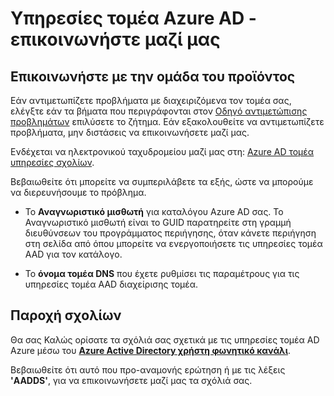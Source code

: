<properties
    pageTitle="Υπηρεσίες τομέα της υπηρεσίας καταλόγου Azure Active Directory: Επικοινωνήστε μαζί μας | Microsoft Azure"
    description="Επικοινωνήστε με την ομάδα του προϊόντος υπηρεσίες τομέα AD Azure"
    services="active-directory-ds"
    documentationCenter=""
    authors="mahesh-unnikrishnan"
    manager="stevenpo"
    editor="curtand"/>

<tags
    ms.service="active-directory-ds"
    ms.workload="identity"
    ms.tgt_pltfrm="na"
    ms.devlang="na"
    ms.topic="article"
    ms.date="09/21/2016"
    ms.author="maheshu"/>


# <a name="azure-ad-domain-services---contact-us"></a>Υπηρεσίες τομέα Azure AD - επικοινωνήστε μαζί μας

## <a name="contact-the-product-team"></a>Επικοινωνήστε με την ομάδα του προϊόντος
Εάν αντιμετωπίζετε προβλήματα με διαχειριζόμενα τον τομέα σας, ελέγξτε εάν τα βήματα που περιγράφονται στον [Οδηγό αντιμετώπισης προβλημάτων](active-directory-ds-troubleshooting.md) επιλύσετε το ζήτημα. Εάν εξακολουθείτε να αντιμετωπίζετε προβλήματα, μην διστάσεις να επικοινωνήσετε μαζί μας.

Ενδέχεται να ηλεκτρονικού ταχυδρομείου μαζί μας στη: [Azure AD τομέα υπηρεσίες σχολίων](mailto:aaddsfb@microsoft.com).

Βεβαιωθείτε ότι μπορείτε να συμπεριλάβετε τα εξής, ώστε να μπορούμε να διερευνήσουμε το πρόβλημα.

- Το **Αναγνωριστικό μισθωτή** για καταλόγου Azure AD σας. Το Αναγνωριστικό μισθωτή είναι το GUID παρατηρείτε στη γραμμή διευθύνσεων του προγράμματος περιήγησης, όταν κάνετε περιήγηση στη σελίδα από όπου μπορείτε να ενεργοποιήσετε τις υπηρεσίες τομέα AAD για τον κατάλογο.

- Το **όνομα τομέα DNS** που έχετε ρυθμίσει τις παραμέτρους για τις υπηρεσίες τομέα AAD διαχείρισης τομέα.


## <a name="provide-feedback"></a>Παροχή σχολίων
Θα σας Καλώς ορίσατε τα σχόλιά σας σχετικά με τις υπηρεσίες τομέα AD Azure μέσω του **[Azure Active Directory χρήστη φωνητικό κανάλι](https://feedback.azure.com/forums/169401-azure-active-directory/)**.

Βεβαιωθείτε ότι αυτό που προ-αναμονής ερώτηση ή με τις λέξεις **'AADDS'**, για να επικοινωνήσετε μαζί μας τα σχόλιά σας.
